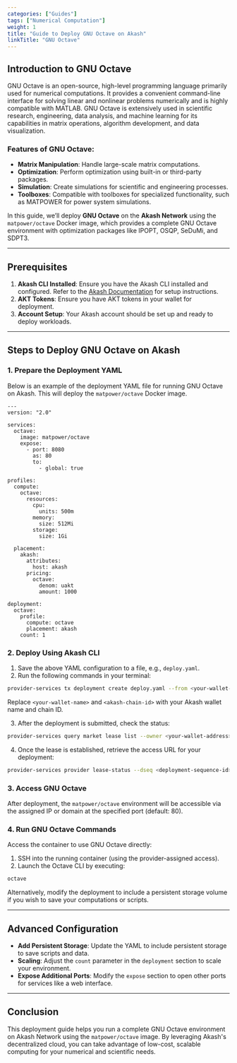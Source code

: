 ```yaml
---
categories: ["Guides"]
tags: ["Numerical Computation"]
weight: 1
title: "Guide to Deploy GNU Octave on Akash"
linkTitle: "GNU Octave"
---
```




## Introduction to GNU Octave

GNU Octave is an open-source, high-level programming language primarily used for numerical computations. It provides a convenient command-line interface for solving linear and nonlinear problems numerically and is highly compatible with MATLAB. GNU Octave is extensively used in scientific research, engineering, data analysis, and machine learning for its capabilities in matrix operations, algorithm development, and data visualization.

### Features of GNU Octave:
- **Matrix Manipulation**: Handle large-scale matrix computations.
- **Optimization**: Perform optimization using built-in or third-party packages.
- **Simulation**: Create simulations for scientific and engineering processes.
- **Toolboxes**: Compatible with toolboxes for specialized functionality, such as MATPOWER for power system simulations.

In this guide, we’ll deploy **GNU Octave** on the **Akash Network** using the `matpower/octave` Docker image, which provides a complete GNU Octave environment with optimization packages like IPOPT, OSQP, SeDuMi, and SDPT3.

---

## Prerequisites

1. **Akash CLI Installed**: Ensure you have the Akash CLI installed and configured. Refer to the [Akash Documentation](/docs/deployments/akash-cli/overview/) for setup instructions.
2. **AKT Tokens**: Ensure you have AKT tokens in your wallet for deployment.
3. **Account Setup**: Your Akash account should be set up and ready to deploy workloads.

---

## Steps to Deploy GNU Octave on Akash

### 1. **Prepare the Deployment YAML**

Below is an example of the deployment YAML file for running GNU Octave on Akash. This will deploy the `matpower/octave` Docker image.

```
---
version: "2.0"

services:
  octave:
    image: matpower/octave
    expose:
      - port: 8080
        as: 80
        to:
          - global: true

profiles:
  compute:
    octave:
      resources:
        cpu:
          units: 500m
        memory:
          size: 512Mi
        storage:
          size: 1Gi

  placement:
    akash:
      attributes:
        host: akash
      pricing:
        octave:
          denom: uakt
          amount: 1000

deployment:
  octave:
    profile:
      compute: octave
      placement: akash
    count: 1
```

### 2. **Deploy Using Akash CLI**

1. Save the above YAML configuration to a file, e.g., `deploy.yaml`.
2. Run the following commands in your terminal:

```bash
provider-services tx deployment create deploy.yaml --from <your-wallet-name> --chain-id <akash-chain-id>
```

Replace `<your-wallet-name>` and `<akash-chain-id>` with your Akash wallet name and chain ID.

3. After the deployment is submitted, check the status:

```bash
provider-services query market lease list --owner <your-wallet-address>
```

4. Once the lease is established, retrieve the access URL for your deployment:

```bash
provider-services provider lease-status --dseq <deployment-sequence-id> --owner <your-wallet-address>
```

### 3. **Access GNU Octave**

After deployment, the `matpower/octave` environment will be accessible via the assigned IP or domain at the specified port (default: 80).

### 4. **Run GNU Octave Commands**

Access the container to use GNU Octave directly:

1. SSH into the running container (using the provider-assigned access).
2. Launch the Octave CLI by executing:

```bash
octave
```

Alternatively, modify the deployment to include a persistent storage volume if you wish to save your computations or scripts.

---

## Advanced Configuration

- **Add Persistent Storage**: Update the YAML to include persistent storage to save scripts and data.
- **Scaling**: Adjust the `count` parameter in the `deployment` section to scale your environment.
- **Expose Additional Ports**: Modify the `expose` section to open other ports for services like a web interface.

---

## Conclusion

This deployment guide helps you run a complete GNU Octave environment on Akash Network using the `matpower/octave` image. By leveraging Akash's decentralized cloud, you can take advantage of low-cost, scalable computing for your numerical and scientific needs.